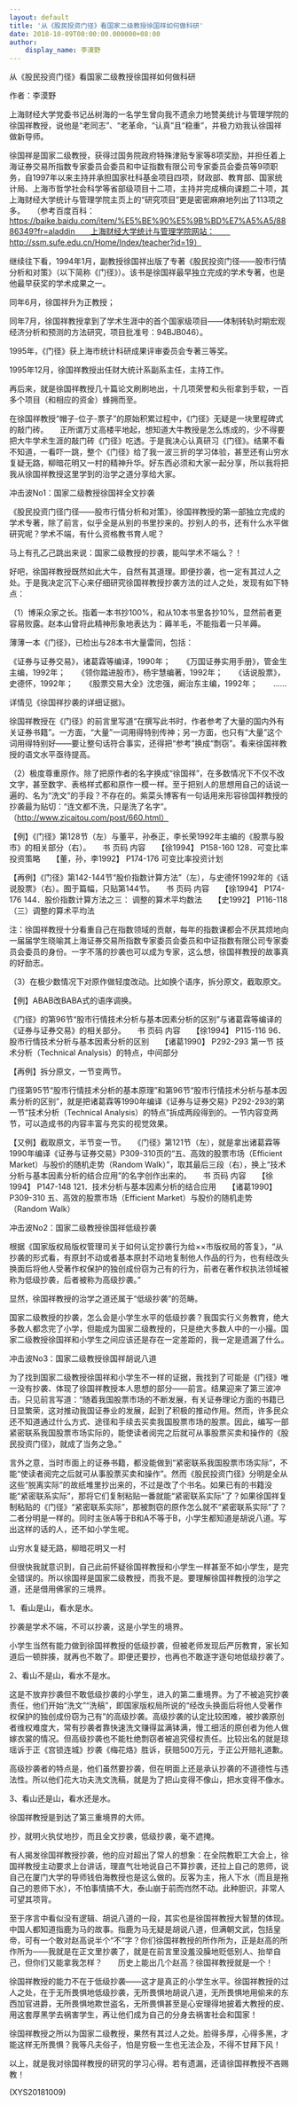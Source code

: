 ```yaml
---
layout: default
title: '从《股民投资门径》看国家二级教授徐国祥如何做科研'
date: 2018-10-09T00:00:00.000000+08:00
author:
    display_name: 李漠野
---
```


从《股民投资门径》看国家二级教授徐国祥如何做科研

作者：李漠野

上海财经大学党委书记丛树海的一名学生曾向我不遗余力地赞美统计与管理学院的徐国祥教授，说他是“老同志”、“老革命，“认真”且“稳重”，并极力劝我认徐国祥做新导师。

徐国祥是国家二级教授，获得过国务院政府特殊津贴专家等8项奖励，并担任着上海证券交易所指数专家委员会委员和中证指数有限公司专家委员会委员等9项职务，自1997年以来主持并承担国家社科基金项目四项，财政部、教育部、国家统计局、上海市哲学社会科学等省部级项目十二项，主持并完成横向课题二十项，其上海财经大学统计与管理学院主页上的“研究项目”更是密密麻麻地列出了113项之多。　　（参考百度百科：　　https://baike.baidu.com/item/%E5%BE%90%E5%9B%BD%E7%A5%A5/8886349?fr=aladdin　　上海财经大学统计与管理学院网站：　　http://ssm.sufe.edu.cn/Home/Index/teacher?id=19）

继续往下看，1994年1月，副教授徐国祥出版了专著《股民投资门径——股市行情分析和对策》（以下简称《门径》）。该书是徐国祥最早独立完成的学术专著，也是他最早获奖的学术成果之一。

同年6月，徐国祥升为正教授；

同年7月，徐国祥教授拿到了学术生涯中的首个国家级项目——体制转轨时期宏观经济分析和预测的方法研究，项目批准号：94BJB046）。

1995年，《门径》获上海市统计科研成果评审委员会专著三等奖。

1995年12月，徐国祥教授出任财大统计系副系主任，主持工作。

再后来，就是徐国祥教授几十篇论文刷刷地出，十几项荣誉和头衔拿到手软，一百多个项目（和相应的资金）蜂拥而至。

在徐国祥教授“帽子-位子-票子”的原始积累过程中，《门径》无疑是一块里程碑式的敲门砖。　　正所谓万丈高楼平地起，想知道大牛教授是怎么炼成的，少不得要把大牛学术生涯的敲门砖《门径》吃透。于是我决心认真研习《门径》。结果不看不知道，一看吓一跳，整个《门径》给了我一波三折的学习体验，甚至还有山穷水复疑无路，柳暗花明又一村的精神升华。好东西必须和大家一起分享，所以我将把我从徐国祥教授这里学到的治学之道分享给大家。

冲击波No1：国家二级教授徐国祥全文抄袭

《股民投资门径门径——股市行情分析和对策》，徐国祥教授的第一部独立完成的学术专著，除了前言，似乎全是从别的书里抄来的。抄别人的书，还有什么水平做研究呢？学术不端，有什么资格教书育人呢？

马上有孔乙己跳出来说：国家二级教授的抄袭，能叫学术不端么？！

好吧，徐国祥教授既然如此大牛，自然有其道理。即便抄袭，也一定有其过人之处。于是我决定沉下心来仔细研究徐国祥教授抄袭方法的过人之处，发现有如下特点：

（1）博采众家之长。指着一本书抄100%，和从10本书里各抄10%，显然前者更容易败露。赵本山曾将此精神形象地表达为：薅羊毛，不能指着一只羊薅。

薄薄一本《门径》，已检出与28本书大量雷同，包括：

《证券与证券交易》，诸葛霖等编译，1990年；　　《万国证券实用手册》，管金生主编，1992年；　　《领你踏进股市》，杨宇慧编著，1992年；　　《话说股票》，史德怀，1992年；　　《股票交易大全》沈忠强，阚治东主编，1992年；　　……

详情见《徐国祥抄袭的详细证据》。

徐国祥教授在《门径》的前言里写道“在撰写此书时，作者参考了大量的国内外有关证券书籍”。一方面，“大量”一词用得特别传神；另一方面，也只有“大量”这个词用得特别好——要让整句话符合事实，还得把“参考”换成“剽窃”。看来徐国祥教授的语文水平亟待提高。

（2）极度尊重原作。除了把原作者的名字换成“徐国祥”，在多数情况下不仅不改文字，甚至数字、表格样式都和原作一模一样。至于把别人的思想用自己的话说一遍的、名为“洗文”的手段？不存在的。紫菜头博客有一句话用来形容徐国祥教授的抄袭最为贴切：“连文都不洗，只是洗了名字”。（http://www.zicaitou.com/post/660.html）

【例】《门径》第128节（左）与董平，孙泰正，李长荣1992年主编的《股票与股市》的相关部分（右）。　　书	页码	内容　　【徐1994】	P158-160 	128．可变比率投资策略　　【董，孙，李1992】	P174-176	可变比率投资计划

【再例】《门径》第142-144节“股价指数计算方法”（左），与史德怀1992年的《话说股票》（右）。囿于篇幅，只贴第144节。　　书	页码	内容　　【徐1994】	P174-176	144．股价指数计算方法之三： 调整的算术平均数法　　【史1992】	P116-118	（三）调整的算术平均法

注：徐国祥教授十分看重自己在指数领域的贡献，每年的指数课都会不厌其烦地向一届届学生晓喻其上海证券交易所指数专家委员会委员和中证指数有限公司专家委员会委员的身份。一字不落的抄袭也可以成为专家，这么想，徐国祥教授的故事真的好励志。

（3）在极少数情况下对原作做轻度改动。比如换个语序，拆分原文，截取原文。

【例】ABAB改BABA式的语序调换。

《门径》的第96节“股市行情技术分析与基本因素分析的区别”与诸葛霖等编译的《证券与证券交易》的相关部分。　　书	页码	内容　　【徐1994】	P115-116	96．股市行情技术分析与基本因素分析的区别　　【诸葛1990】	P292-293	第一节 技术分析（Technical Analysis）的特点，中间部分

【再例】拆分原文，一节变两节。

门径第95节“股市行情技术分析的基本原理”和第96节“股市行情技术分析与基本因素分析的区别”，就是把诸葛霖等1990年编译《证券与证券交易》P292-293的第一节“技术分析（Technical Analysis）的特点”拆成两段得到的。一节内容变两节，可以造成书的内容丰富与充实的视觉效果。

【又例】截取原文，半节变一节。　　《门径》第121节（左），就是拿出诸葛霖等1990年编译《证券与证券交易》P309-310页的“五、高效的股票市场（Efficient Market）与股价的随机走势（Random Walk）”，取其最后三段（右），换上“技术分析与基本因素分析的结合应用”的名字创作出来的。　　书	页码	内容　　【徐1994】	P147-148	121．技术分析与基本因素分析的结合应用　　【诸葛1990】	P309-310	五、高效的股票市场（Efficient Market）与股价的随机走势（Random Walk）

冲击波No2：国家二级教授徐国祥低级抄袭

根据《国家版权局版权管理司关于如何认定抄袭行为给××市版权局的答复》，“从抄袭的形式看，有原封不动或者基本原封不动地复制他人作品的行为，也有经改头换面后将他人受著作权保护的独创成份窃为己有的行为，前者在著作权执法领域被称为低级抄袭，后者被称为高级抄袭。”

显然，徐国祥教授的治学之道还属于“低级抄袭”的范畴。

国家二级教授的抄袭，怎么会是小学生水平的低级抄袭？我国实行义务教育，绝大多数人都念完了小学，但能成为国家二级教授的，只是绝大多数人中的一小撮。国家二级教授徐国祥和小学生之间应该还是存在一定差距的，我一定是遗漏了什么。

冲击波No3：国家二级教授徐国祥胡说八道

为了找到国家二级教授徐国祥和小学生不一样的证据，我找到了可能是《门径》唯一没有抄袭、体现了徐国祥教授本人思想的部分——前言。结果迎来了第三波冲击。只见前言写道：“随着我国股票市场的不断发展，有关证券理论方面的书籍已日显繁荣，这对推动我国证券业的发展，起到了积极的推动作用。然而，许多民众还不知道通过什么方式、途径和手续去买卖我国股票市场的股票。因此，编写一部紧密联系我国股票市场实际的，能使读者阅完之后就可从事股票买卖和操作的《股民投资门径》，就成了当务之急。”

言外之意，当时市面上的证券书籍，都没能做到“紧密联系我国股票市场实际”，不能“使读者阅完之后就可从事股票买卖和操作”。然而《股民投资门径》分明是全从这些“脱离实际”的故纸堆里抄出来的，不过是改了个书名。如果已有的书籍没能“紧密联系实际”，那将它们复制粘贴一番就能“紧密联系实际”了？如果徐国祥复制粘贴的《门径》“紧密联系实际”，那被剽窃的原作怎么就不“紧密联系实际”了？二者分明是一样的。同时主张A等于B和A不等于B，小学生都知道是胡说八道。写出这样的话的人，还不如小学生呢。

山穷水复疑无路，柳暗花明又一村

但很快我就意识到，自己此前怀疑徐国祥教授和小学生一样甚至不如小学生，是完全错误的。所以徐国祥是国家二级教授，而我不是。要理解徐国祥教授的治学之道，还是借用佛家的三境界。

1、看山是山，看水是水。

抄袭是学术不端，不可以抄袭，这是小学生的境界。

小学生当然有能力做到徐国祥教授的低级抄袭，但被老师发现后严厉教育，家长知道后一顿胖揍，就再也不敢了。即便还要抄，也再也不敢逐字逐句地低级抄袭了。

2、看山不是山，看水不是水。

这是不放弃抄袭但不敢低级抄袭的小学生，进入的第二重境界。为了不被追究抄袭责任，他们开始“洗文”“洗稿”，即国家版权局所说的“经改头换面后将他人受著作权保护的独创成份窃为己有”的高级抄袭。高级抄袭的认定比较困难，被抄袭原创者维权难度大，常有抄袭者靠快速洗文赚得盆满钵满，慢工细活的原创者为他人做嫁衣裳的情况。但高级抄袭也不能杜绝剽窃者被追究侵权责任。比较出名的就是琼瑶诉于正《宫锁连城》抄袭《梅花烙》胜诉，获赔500万元，于正公开赔礼道歉。

高级抄袭者的特点是，他们虽然要抄袭，但在明面上还是承认抄袭的不道德性与违法性。所以他们花大功夫洗文洗稿，就是为了把山变得不像山，把水变得不像水。

3、看山还是山，看水还是水。

徐国祥教授是到达了第三重境界的大师。

抄，就明火执仗地抄，而且全文抄袭，低级抄袭，毫不遮掩。

有人揭发徐国祥教授抄袭，他的应对超出了常人的想象：在全院教职工大会上，徐国祥教授主动要求上台讲话，理直气壮地说自己不算抄袭，还拉上自己的恩师，说自己在厦门大学的导师钱伯海教授也是这么做的。反客为主，拖人下水（而且是拖自己的恩师下水），不怕事情搞不大，泰山崩于前而岿然不动。此种胆识，非常人可望其项背。

至于序言中看似没有逻辑、胡说八道的一段，其实也是徐国祥教授大智慧的体现。中国人都知道指鹿为马的故事。指鹿为马无疑是胡说八道，但满朝文武，包括皇帝，可有一个敢对赵高说半个“不”字？你们徐国祥教授的所作所为，正是赵高的所作所为——我就是在正文里抄袭了，就是在前言里没羞没臊地贬低别人、抬举自己，但你们又能拿我怎样？　　历史上能出几个赵高？徐国祥教授就是一个！

徐国祥教授的能力不在于低级抄袭——这才是真正的小学生水平。徐国祥教授的过人之处，在于无所畏惧地低级抄袭，无所畏惧地胡说八道，无所畏惧地用偷来的东西加官进爵，无所畏惧地欺世盗名，无所畏惧甚至是心安理得地披着大教授的皮、用这套厚黑学去祸害学生，再让他们成为自己的分身去祸害社会和国家！

徐国祥教授之所以为国家二级教授，果然有其过人之处。脸得多厚，心得多黑，才能这样无所畏惧？我等凡夫俗子，怕是穷极一生也无法企及，不得不甘拜下风！

以上，就是我对徐国祥教授的研究的学习心得。若有遗漏，还请徐国祥教授不吝赐教！

(XYS20181009)

